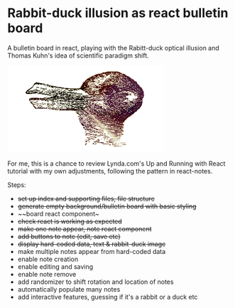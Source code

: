 # Rabbit-duck illusion as react bulletin board
A bulletin board in react, playing with the Rabitt-duck optical illusion and Thomas Kuhn's idea of scientific paradigm shift.

![rabbit-duck optical illusion](assets/rabduck.gif)

For me, this is a chance to review Lynda.com's Up and Running with React tutorial with my own adjustments, following the pattern in react-notes.

Steps:

* ~~set up index and supporting files, file structure~~
* ~~generate empty background/bulletin board with basic styling~~
* ~~board react component~
* ~~check react is working as expected~~
* ~~make one note appear, note react component~~
* ~~add buttons to note (edit, save etc)~~
* ~~display hard-coded data, text & rabbit-duck image~~
* make multiple notes appear from hard-coded data
* enable note creation
* enable editing and saving
* enable note remove
* add randomizer to shift rotation and location of notes
* automatically populate many notes 
* add interactive features, guessing if it's a rabbit or a duck etc